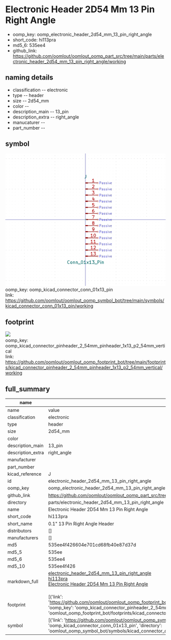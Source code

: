 # Electronic Header 2D54 Mm 13 Pin Right Angle

  
* oomp_key: oomp_electronic_header_2d54_mm_13_pin_right_angle 
* short_code: hi113pra
* md5_6: 535ee4  
* github_link: https://github.com/oomlout/oomlout_oomp_part_src/tree/main/parts/electronic_header_2d54_mm_13_pin_right_angle/working  
## naming details
* classification -- electronic
* type -- header
* size -- 2d54_mm
* color -- 
* description_main -- 13_pin
* description_extra -- right_angle
* manucaturer -- 
* part_number -- 



## symbol

![](symbol/0/working/working_600.png)  
oomp_key: oomp_kicad_connector_conn_01x13_pin  
link: https://github.com/oomlout/oomlout_oomp_symbol_bot/tree/main/symbols/kicad_connector_conn_01x13_pin/working  

## footprint

![](footprint/0/working/working_600.png)  
oomp_key: oomp_kicad_connector_pinheader_2_54mm_pinheader_1x13_p2_54mm_vertical  
link: https://github.com/oomlout/oomlout_oomp_footprint_bot/tree/main/footprints/kicad_connector_pinheader_2_54mm_pinheader_1x13_p2_54mm_vertical/working  

## full_summary
| name | value | 
| --- | --- | 
| name | value | 
| classification | electronic | 
| type | header | 
| size | 2d54_mm | 
| color |  | 
| description_main | 13_pin | 
| description_extra | right_angle | 
| manufacturer |  | 
| part_number |  | 
| kicad_reference | J | 
| id | electronic_header_2d54_mm_13_pin_right_angle | 
| oomp_key | oomp_electronic_header_2d54_mm_13_pin_right_angle | 
| github_link | https://github.com/oomlout/oomlout_oomp_part_src/tree/main/parts/electronic_header_2d54_mm_13_pin_right_angle/working | 
| directory | parts/electronic_header_2d54_mm_13_pin_right_angle | 
| name | Electronic Header 2D54 Mm 13 Pin Right Angle | 
| short_code | hi113pra | 
| short_name | 0.1" 13 Pin Right Angle Header | 
| distributors | [] | 
| manufacturers | [] | 
| md5 | 535ee4f426604e701cd68fb40e87d37d | 
| md5_5 | 535ee | 
| md5_6 | 535ee4 | 
| md5_10 | 535ee4f426 | 
| markdown_full | [electronic_header_2d54_mm_13_pin_right_angle](https://github.com/oomlout/oomlout_oomp_part_src/tree/main/parts/electronic_header_2d54_mm_13_pin_right_angle/working)<br>[hi113pra](https://github.com/oomlout/oomlout_oomp_part_src/tree/main/parts/electronic_header_2d54_mm_13_pin_right_angle/working)<br>[Electronic Header 2D54 Mm 13 Pin Right Angle](https://github.com/oomlout/oomlout_oomp_part_src/tree/main/parts/electronic_header_2d54_mm_13_pin_right_angle/working)<br><br> | 
| footprint | [{'link': 'https://github.com/oomlout/oomlout_oomp_footprint_bot/tree/main/foootprntss/kicad_connector_pinheader_2_54mm_pinheader_1x13_p2_54mm_vertical', 'oomp_key': 'oomp_kicad_connector_pinheader_2_54mm_pinheader_1x13_p2_54mm_vertical', 'directory': 'oomlout_oomp_footprint_bot/footprints/kicad_connector_pinheader_2_54mm_pinheader_1x13_p2_54mm_vertical//working/working.kicad_mod'}] | 
| symbol | [{'link': 'https://github.com/oomlout/oomlout_oomp_symbol_bot/tree/main/symbols/kicad_connector_conn_01x13_pin', 'oomp_key': 'oomp_kicad_connector_conn_01x13_pin', 'directory': 'oomlout_oomp_symbol_bot/symbols/kicad_connector_conn_01x13_pin//working/working.kicad_sym'}] | 
